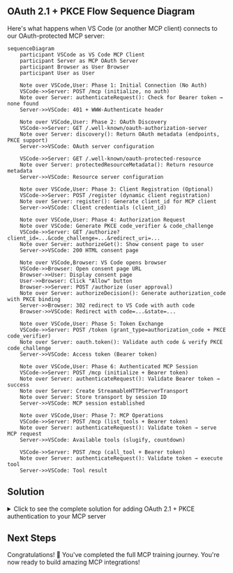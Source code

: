 ## OAuth 2.1 + PKCE Flow Sequence Diagram

Here's what happens when VS Code (or another MCP client) connects to our OAuth-protected MCP server:

```mermaid
sequenceDiagram
    participant VSCode as VS Code MCP Client
    participant Server as MCP OAuth Server
    participant Browser as User Browser
    participant User as User

    Note over VSCode,User: Phase 1: Initial Connection (No Auth)
    VSCode->>Server: POST /mcp (initialize, no auth)
    Note over Server: authenticateRequest(): Check for Bearer token → none found
    Server->>VSCode: 401 + WWW-Authenticate header

    Note over VSCode,User: Phase 2: OAuth Discovery
    VSCode->>Server: GET /.well-known/oauth-authorization-server
    Note over Server: discovery(): Return OAuth metadata (endpoints, PKCE support)
    Server->>VSCode: OAuth server configuration

    VSCode->>Server: GET /.well-known/oauth-protected-resource
    Note over Server: protectedResourceMetadata(): Return resource metadata
    Server->>VSCode: Resource server configuration

    Note over VSCode,User: Phase 3: Client Registration (Optional)
    VSCode->>Server: POST /register (dynamic client registration)
    Note over Server: register(): Generate client_id for MCP client
    Server->>VSCode: Client credentials (client_id)

    Note over VSCode,User: Phase 4: Authorization Request
    Note over VSCode: Generate PKCE code_verifier & code_challenge
    VSCode->>Server: GET /authorize?client_id=...&code_challenge=...&redirect_uri=...
    Note over Server: authorizeGet(): Show consent page to user
    Server->>VSCode: 200 HTML consent page

    Note over VSCode,Browser: VS Code opens browser
    VSCode->>Browser: Open consent page URL
    Browser->>User: Display consent page
    User->>Browser: Click "Allow" button
    Browser->>Server: POST /authorize (user approval)
    Note over Server: authorizeDecision(): Generate authorization_code with PKCE binding
    Server->>Browser: 302 redirect to VS Code with auth code
    Browser->>VSCode: Redirect with code=...&state=...

    Note over VSCode,User: Phase 5: Token Exchange
    VSCode->>Server: POST /token (grant_type=authorization_code + PKCE code_verifier)
    Note over Server: oauth.token(): Validate auth code & verify PKCE code_challenge
    Server->>VSCode: Access token (Bearer token)

    Note over VSCode,User: Phase 6: Authenticated MCP Session
    VSCode->>Server: POST /mcp (initialize + Bearer token)
    Note over Server: authenticateRequest(): Validate Bearer token → success
    Note over Server: Create StreamableHTTPServerTransport
    Note over Server: Store transport by session ID
    Server->>VSCode: MCP session established

    Note over VSCode,User: Phase 7: MCP Operations
    VSCode->>Server: POST /mcp (list_tools + Bearer token)
    Note over Server: authenticateRequest(): Validate token → serve MCP request
    Server->>VSCode: Available tools (slugify, countdown)

    VSCode->>Server: POST /mcp (call_tool + Bearer token)
    Note over Server: authenticateRequest(): Validate token → execute tool
    Server->>VSCode: Tool result
```

## Solution

<details>
<summary>Click to see the complete solution for adding OAuth 2.1 + PKCE authentication to your MCP server</summary>

The OAuth 2.1 + PKCE authentication system is already implemented in the `src/auth/` folder. You only need to integrate it into your existing HTTP server.

### Update HTTP Server (`src/http-server.ts`)

Add OAuth authentication to your existing HTTP server from step 7 with these changes:

```diff
#!/usr/bin/env -S node --import ./loader.mjs
import express from 'express';
import { StreamableHTTPServerTransport } from "@modelcontextprotocol/sdk/server/streamableHttp.js";
import { createMcpServer } from "./mcp-server.js";
+ import { addOAuthToApp } from "./auth/oauth-wrapper.js";

const app = express();

// Middleware
app.use(express.json());
app.use(express.urlencoded({ extended: false }));

- // Add CORS headers
+ // Add CORS headers FIRST
app.use((req, res, next) => {
  res.header('Access-Control-Allow-Origin', '*');
  res.header('Access-Control-Allow-Methods', 'GET, POST, DELETE, OPTIONS');
-   res.header('Access-Control-Allow-Headers', 'Content-Type, Authorization, Mcp-Session-Id, MCP-Protocol-Version');
+   res.header('Access-Control-Allow-Headers', 'Content-Type, Authorization, Mcp-Session-Id, MCP-Protocol-Version, WWW-Authenticate');
+   res.header('Access-Control-Expose-Headers', 'WWW-Authenticate');

  if (req.method === 'OPTIONS') {
    res.sendStatus(200);
    return;
  }
  next();
});

+ // Add OAuth endpoints and authentication AFTER CORS
+ addOAuthToApp(app);

// Map to store transports by session ID
const transports: Record<string, StreamableHTTPServerTransport> = {};

// ... rest of the existing code remains unchanged
```

**Key Changes:**

1. **Line 5**: Import `addOAuthToApp` from the OAuth wrapper
2. **Line 13**: Update comment to emphasize CORS comes first
3. **Line 17**: Add `WWW-Authenticate` header to CORS configuration for OAuth responses
4. **Line 18**: Add `Access-Control-Expose-Headers` so browsers can read the WWW-Authenticate header
5. **Lines 26-27**: Add OAuth endpoints and authentication middleware after CORS

That's it! The OAuth authentication system will now protect all `/mcp` routes.

</details>

## Next Steps

Congratulations! 🎉 You've completed the full MCP training journey.
You're now ready to build amazing MCP integrations!
